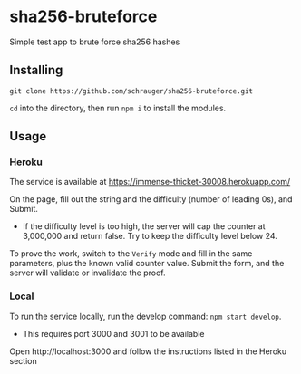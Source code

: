 # sha256-bruteforce
Simple test app to brute force sha256 hashes

## Installing
`git clone https://github.com/schrauger/sha256-bruteforce.git`

`cd` into the directory, then run `npm i` to install the modules.

## Usage
### Heroku
The service is available at https://immense-thicket-30008.herokuapp.com/

On the page, fill out the string and the difficulty (number of leading 0s), and <kdb>Submit</kbd>.
* If the difficulty level is too high, the server will cap the counter at 3,000,000 and return false. Try to keep the difficulty level below 24.

To prove the work, switch to the `Verify` mode and fill in the same parameters, plus the known valid counter value. Submit the form, and the server will validate or invalidate the proof.

### Local
To run the service locally, run the develop command: `npm start develop`.
* This requires port 3000 and 3001 to be available

Open http://localhost:3000 and follow the instructions listed in the Heroku section
